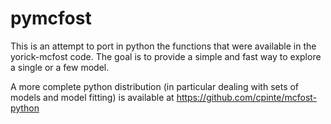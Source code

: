 # pymcfost

This is an attempt to port in python the functions that were available in the yorick-mcfost code.
The goal is to provide a simple and fast way to explore a single or a few model.

A more complete python distribution (in particular dealing with sets of models and model fitting) is available at https://github.com/cpinte/mcfost-python
